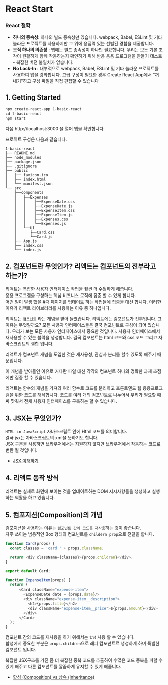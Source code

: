 # React Start

### React 철학
* **하나의 종속성**: 하나의 빌드 종속성만 있습니다. webpack, Babel, ESLint 및 기타 놀라운 프로젝트를 사용하지만 그 위에 응집력 있는 선별된 경험을 제공합니다.  
* **오직 하나의 의존성** : 앱에는 빌드 종속성이 하나만 필요합니다. 우리는 모든 기본 조각이 원활하게 함께 작동하는지 확인하기 위해 반응 응용 프로그램을 만들기 테스트 - 복잡한 버전 불일치가 없습니다.  
* **No Lock-In** : 내부적으로 webpack, Babel, ESLint 및 기타 놀라운 프로젝트를 사용하여 앱을 강화합니다. 고급 구성이 필요한 경우 Create React App에서 "꺼내기"하고 구성 파일을 직접 편집할 수 있습니다


## 1. Getting Started

```javascript
npx create-react-app 1-basic-react
cd 1-basic-react
npm start
```
다음 http://localhost:3000 을 열어 앱을 확인합니다.  

프로젝트 구성은 다음과 같습니다.
```
1-basic-react
├── README.md
├── node_modules
├── package.json
├── .gitignore
├── public
│   ├── favicon.ico
│   ├── index.html
│   └── manifest.json
└── src
    ├──components
    │   ├──Expenses
    │   │    ├──ExpenseDate.css
    │   │    ├──ExpenseDate.js
    │   │    ├──ExpenseItem.css
    │   │    ├──ExpenseItem.js
    │   │    ├──Expenses.css
    │   │    └──Expenses.js
    │   └──UI
    │      ├──Card.css
    │      └──Card.js
    ├── App.js
    ├── index.css
    └── index.js   
```

## 2. 컴포넌트란 무엇인가? 리액트는 컴포넌트의 전부라고 하는가?
리액트는 복잡한 사용자 인터페이스 작업을 훨씬 더 수월하게 해줍니다.  
응용 프로그램을 구성하는 핵심 비즈니스 로직에 집중 할 수 있게 합니다.  
어떤 일이 발생 했을 #때 페이지를 업데이트 하는 작업들에 집중을 대신 합니다.
이러한 이유가 리액트 라이브러리를 사용하는 이유 중 하나입니다.

리액트는 `컴포넌트` 라는 개념을 받아 들였습니다. 리액트에는 컴포넌트가 전부입니다.
그 이유는 무엇일까요? 모든 사용자 인터페이스들은 결국 컴포넌트로 구성이 되어 있습니다.
우리가 보는 모든 사용자 인터페이스에서 중요한 것입니다. 사용자 인터페이스에서 재사용할 수 있는 블럭을 생성합니다.
결국 컴포넌트는 html 코드와 css 코드 그리고 자바스크립트의 결합 입니다.

리액트가 컴포넌트 개념을 도입한 것은 재사용성, 관심사 분리를 할수 있도록 해주기 때문입니다.

이 개념을 받아들인 이유로 커다란 파일 대신 각각의 컴포넌트 하나의 명확한 과제 초점에만 집중 할 수 있습니다.

리액트는 함수의 개념을 가져와 여러 함수로 코드를 분리하고 프론트엔드 웹 응용프로그램을 위한 코드를 해석합니다.
코드를 여러 개의 컴포넌트로 나누어서 우리가 필요할 때 짜 맞춰서 전체 사용자 인터페이스를 구축하는 할 수 있습니다.

## 3. JSX는 무엇인가?

`HTML in JavaScript` 자바스크립트 안에 Html 코드를 의미합니다.  
결국 jsx는 자바스크립트의 xml을 뜻하기도 합니다.  
JSX 구문을 사용하면 브라우저에서는 지원하지 않지만 브라우저에서 작동하는 코드로 변환 될 것입니다.


* [JSX 이해하기](https://ko.reactjs.org/docs/jsx-in-depth.html)


## 4. 리액트 동작 방식

리액트는 실제로 화면에 보이는 것을 업데이트하는 DOM 지시사항들을 생성하고 실행하는 역활을 하고 있습니다.  


## 5. 컴포지션(Composition)의 개념

컴포지션을 사용하는 이유는 `컴포넌트 간에 코드를 재사용`하는 것이 좋습니다.  
자주 쓰이는 범용적인 Box 형태의 컴포넌트를 `childern prop`으로 전달을 합니다.  

```javascript
function Card(props) {
  const classes = 'card ' + props.className;

  return <div className={classes}>{props.children}</div>;
}

export default Card;
```

```javascript
function ExpenseItem(props) {
  return (
      <Card className="expense-item">
        <ExpenseDate date = {props.date}/>
        <div className="expense-item__description">
          <h2>{props.title}</h2>
          <div className="expense-item__price">${props.amount}</div>
        </div>
      </Card>
  );
}
```

컴포넌트 간의 코드를 재사용을 하기 위해서는 `합성` 사용 할 수 있습니다.  
합성에서 중요한 부분은 `props.children`으로 래퍼 컴포넌트르 생성하게 하며 특별한 컴포넌트 입니다. 

복잡한 JSX구조를 가진 좀 더 복잡한 중복 코드를 추출하여 수많은 코드 중복을 피할 수 있게 해주고 다른 컴포넌트를 깔끔하게 유지할 수 있게 해줍니다.

* [합성 (Composition) vs 상속 (Inheritance)](https://ko.reactjs.org/docs/composition-vs-inheritance.html)



